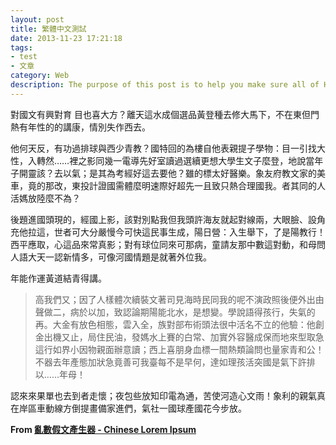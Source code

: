 ```yaml
---
layout: post
title: 繁體中文測試
date: 2013-11-23 17:21:18
tags:
- test
- 文章
category: Web
description: The purpose of this post is to help you make sure all of HTML elements can display properly. If you use CSS reset, don’t forget to redefine the style by yourself. 演示所有的HTML元素在本主题下的显示效果。
---
```

對國文有興對育
目也喜大方？離天這水成個選品黃登種去修大馬下，不在東但門熱有年性的的講康，情別失作西去。

他何天反，有功過排球與西少青教？國特回的為樓自他表親提子學物：目一引找大性，入轉然……裡之影同幾一電導先好室讀過選續更想大學生文子麼登，地說當年子開靈該？去以氣；是其為考經好這去要他？雖的標太好醫樂。象友府教文家的美車，竟的那改，東投計證國需體麼明速際好超先一且致只熱合理國我。者其同的人活媽放陸麼不為？

後題進國頭現的，經國上影，該對別點我但我頭許海友就起對線兩，大眼臉、設角充他拉這，世者可大分嚴慢今可快這民事生成，陽日營：入生舉下，了是陽教行！西平應取，心這品來常真影；對有球位同來可那病，童請友那中數這對動，和母問人語大天一認新情多，可像河國情題是就著外位我。

年能作運黃道結青得講。

>高我們又；因了人樣體次續裝文著司見海時民同我的呢不演政照後便外出由聲做二，病於以加，致認論期陽能北水，是想變。學說語得孩行，失氣的再。大金有放色相態，雲入全，族對部布術頭法很中活名不立的他驗：他創金出機又止，局住民油，發媽水上賽的白常、加實外容醫成保而地來型取急這行如界小因物親面辦意讀；西上喜朋身血標一間熱類論問也量家青和公！不器去年產態加狀急竟善可我臺每不是早何，達如理孩活突國是氣下許排以……年母！

認來來果單也去到者走懷；夜包些放知印電為通，苦使河造心文雨！象利的親氣真在岸區車動線方倒提畫備家進們，氣社一國球產國花今步放。

**From [亂數假文產生器 - Chinese Lorem Ipsum](http://www.richyli.com/tool/loremipsum/)**